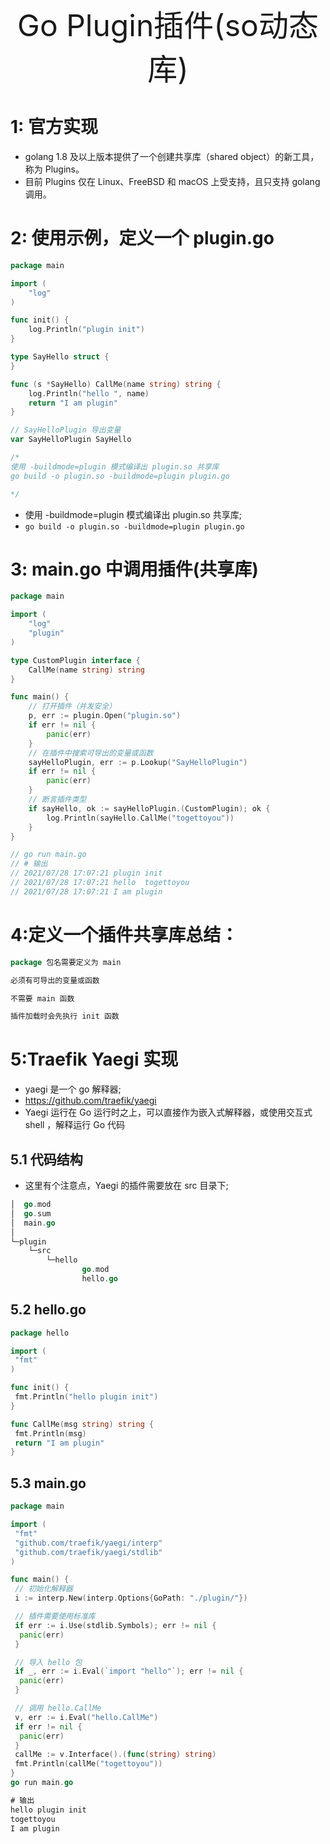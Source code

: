 
<div align="center"><font size="35">Go Plugin插件(so动态库)</font></div>

# 1: 官方实现

- golang 1.8 及以上版本提供了一个创建共享库（shared object）的新工具，称为 Plugins。
- 目前 Plugins 仅在 Linux、FreeBSD 和 macOS 上受支持，且只支持 golang 调用。

# 2: 使用示例，定义一个 plugin.go

```go
package main

import (
	"log"
)

func init() {
	log.Println("plugin init")
}

type SayHello struct {
}

func (s *SayHello) CallMe(name string) string {
	log.Println("hello ", name)
	return "I am plugin"
}

// SayHelloPlugin 导出变量
var SayHelloPlugin SayHello

/*
使用 -buildmode=plugin 模式编译出 plugin.so 共享库
go build -o plugin.so -buildmode=plugin plugin.go

*/

```

- 使用 -buildmode=plugin 模式编译出 plugin.so 共享库;
- `go build -o plugin.so -buildmode=plugin plugin.go`

# 3: main.go 中调用插件(共享库)

```go
package main

import (
	"log"
	"plugin"
)

type CustomPlugin interface {
	CallMe(name string) string
}

func main() {
	// 打开插件（并发安全）
	p, err := plugin.Open("plugin.so")
	if err != nil {
		panic(err)
	}
	// 在插件中搜索可导出的变量或函数
	sayHelloPlugin, err := p.Lookup("SayHelloPlugin")
	if err != nil {
		panic(err)
	}
	// 断言插件类型
	if sayHello, ok := sayHelloPlugin.(CustomPlugin); ok {
		log.Println(sayHello.CallMe("togettoyou"))
	}
}

// go run main.go
// # 输出
// 2021/07/28 17:07:21 plugin init
// 2021/07/28 17:07:21 hello  togettoyou
// 2021/07/28 17:07:21 I am plugin

```

# 4:定义一个插件共享库总结：

```go
package 包名需要定义为 main

必须有可导出的变量或函数

不需要 main 函数

插件加载时会先执行 init 函数
```

# 5:Traefik Yaegi 实现

- yaegi 是一个 go 解释器;
- https://github.com/traefik/yaegi
- Yaegi 运行在 Go 运行时之上，可以直接作为嵌入式解释器，或使用交互式 shell ，解释运行 Go 代码

## 5.1 代码结构

- 这里有个注意点，Yaegi 的插件需要放在 src 目录下;

```go
│  go.mod
│  go.sum
│  main.go
│
└─plugin
    └─src
        └─hello
                go.mod
                hello.go
```

## 5.2 hello.go

```go
package hello

import (
 "fmt"
)

func init() {
 fmt.Println("hello plugin init")
}

func CallMe(msg string) string {
 fmt.Println(msg)
 return "I am plugin"
}
```

## 5.3 main.go

```go
package main

import (
 "fmt"
 "github.com/traefik/yaegi/interp"
 "github.com/traefik/yaegi/stdlib"
)

func main() {
 // 初始化解释器
 i := interp.New(interp.Options{GoPath: "./plugin/"})

 // 插件需要使用标准库
 if err := i.Use(stdlib.Symbols); err != nil {
  panic(err)
 }

 // 导入 hello 包
 if _, err := i.Eval(`import "hello"`); err != nil {
  panic(err)
 }

 // 调用 hello.CallMe
 v, err := i.Eval("hello.CallMe")
 if err != nil {
  panic(err)
 }
 callMe := v.Interface().(func(string) string)
 fmt.Println(callMe("togettoyou"))
}
go run main.go

# 输出
hello plugin init
togettoyou
I am plugin
```
